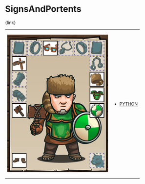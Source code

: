 # SignsAndPortents 

{link}
<table>
<tr>
<td>

![Hero Picture](hero.png?raw=true "Hero Picture")

</td>
<td>
<ul>
<li>

[PYTHON](SignsAndPortents.py)

</li>
</td>
</tr>
<table>